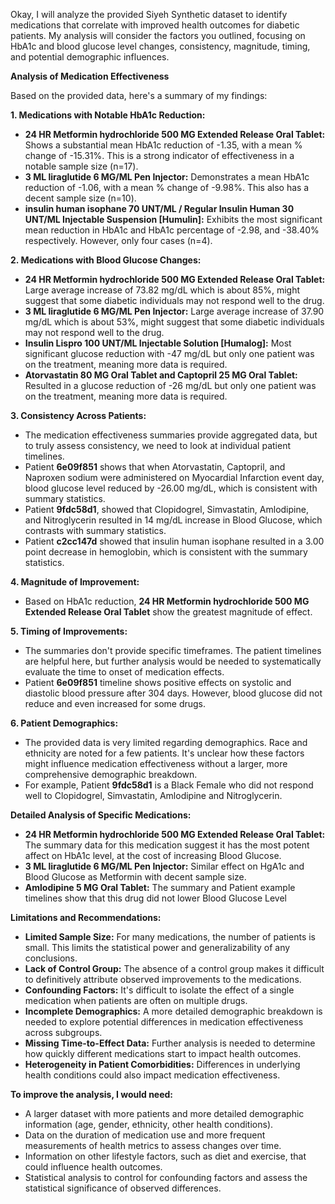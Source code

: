 Okay, I will analyze the provided Siyeh Synthetic dataset to identify medications that correlate with improved health outcomes for diabetic patients. My analysis will consider the factors you outlined, focusing on HbA1c and blood glucose level changes, consistency, magnitude, timing, and potential demographic influences.

**Analysis of Medication Effectiveness**

Based on the provided data, here's a summary of my findings:

**1. Medications with Notable HbA1c Reduction:**

*   **24 HR Metformin hydrochloride 500 MG Extended Release Oral Tablet:** Shows a substantial mean HbA1c reduction of -1.35, with a mean % change of -15.31%. This is a strong indicator of effectiveness in a notable sample size (n=17).
*   **3 ML liraglutide 6 MG/ML Pen Injector:** Demonstrates a mean HbA1c reduction of -1.06, with a mean % change of -9.98%.  This also has a decent sample size (n=10).
*    **insulin human  isophane 70 UNT/ML / Regular Insulin  Human 30 UNT/ML Injectable Suspension [Humulin]:** Exhibits the most significant mean reduction in HbA1c and HbA1c percentage of -2.98, and -38.40% respectively. However, only four cases (n=4).

**2. Medications with Blood Glucose Changes:**

*   **24 HR Metformin hydrochloride 500 MG Extended Release Oral Tablet:** Large average increase of 73.82 mg/dL which is about 85%, might suggest that some diabetic individuals may not respond well to the drug.
*   **3 ML liraglutide 6 MG/ML Pen Injector:** Large average increase of 37.90 mg/dL which is about 53%, might suggest that some diabetic individuals may not respond well to the drug.
*   **Insulin Lispro 100 UNT/ML Injectable Solution [Humalog]:** Most significant glucose reduction with -47 mg/dL but only one patient was on the treatment, meaning more data is required.
*   **Atorvastatin 80 MG Oral Tablet and Captopril 25 MG Oral Tablet:** Resulted in a glucose reduction of -26 mg/dL but only one patient was on the treatment, meaning more data is required.

**3. Consistency Across Patients:**

*   The medication effectiveness summaries provide aggregated data, but to truly assess consistency, we need to look at individual patient timelines.
*   Patient **6e09f851** shows that when Atorvastatin, Captopril, and Naproxen sodium were administered on Myocardial Infarction event day, blood glucose level reduced by -26.00 mg/dL, which is consistent with summary statistics.
*   Patient **9fdc58d1**, showed that Clopidogrel, Simvastatin, Amlodipine, and Nitroglycerin resulted in 14 mg/dL increase in Blood Glucose, which contrasts with summary statistics.
*   Patient **c2cc147d** showed that insulin human isophane resulted in a 3.00 point decrease in hemoglobin, which is consistent with the summary statistics.

**4. Magnitude of Improvement:**

*   Based on HbA1c reduction, **24 HR Metformin hydrochloride 500 MG Extended Release Oral Tablet** show the greatest magnitude of effect.

**5. Timing of Improvements:**

*   The summaries don't provide specific timeframes. The patient timelines are helpful here, but further analysis would be needed to systematically evaluate the time to onset of medication effects.
*   Patient **6e09f851** timeline shows positive effects on systolic and diastolic blood pressure after 304 days. However, blood glucose did not reduce and even increased for some drugs.

**6. Patient Demographics:**

*   The provided data is very limited regarding demographics. Race and ethnicity are noted for a few patients. It's unclear how these factors might influence medication effectiveness without a larger, more comprehensive demographic breakdown.
*   For example, Patient **9fdc58d1** is a Black Female who did not respond well to Clopidogrel, Simvastatin, Amlodipine and Nitroglycerin.

**Detailed Analysis of Specific Medications:**

*   **24 HR Metformin hydrochloride 500 MG Extended Release Oral Tablet:** The summary data for this medication suggest it has the most potent affect on HbA1c level, at the cost of increasing Blood Glucose.
*   **3 ML liraglutide 6 MG/ML Pen Injector:** Similar effect on HgA1c and Blood Glucose as Metformin with decent sample size.
*   **Amlodipine 5 MG Oral Tablet:** The summary and Patient example timelines show that this drug did not lower Blood Glucose Level

**Limitations and Recommendations:**

*   **Limited Sample Size:** For many medications, the number of patients is small. This limits the statistical power and generalizability of any conclusions.
*   **Lack of Control Group:** The absence of a control group makes it difficult to definitively attribute observed improvements to the medications.
*   **Confounding Factors:**  It's difficult to isolate the effect of a single medication when patients are often on multiple drugs.
*   **Incomplete Demographics:** A more detailed demographic breakdown is needed to explore potential differences in medication effectiveness across subgroups.
*   **Missing Time-to-Effect Data:** Further analysis is needed to determine how quickly different medications start to impact health outcomes.
*   **Heterogeneity in Patient Comorbidities:** Differences in underlying health conditions could also impact medication effectiveness.

**To improve the analysis, I would need:**

*   A larger dataset with more patients and more detailed demographic information (age, gender, ethnicity, other health conditions).
*   Data on the duration of medication use and more frequent measurements of health metrics to assess changes over time.
*   Information on other lifestyle factors, such as diet and exercise, that could influence health outcomes.
*   Statistical analysis to control for confounding factors and assess the statistical significance of observed differences.

